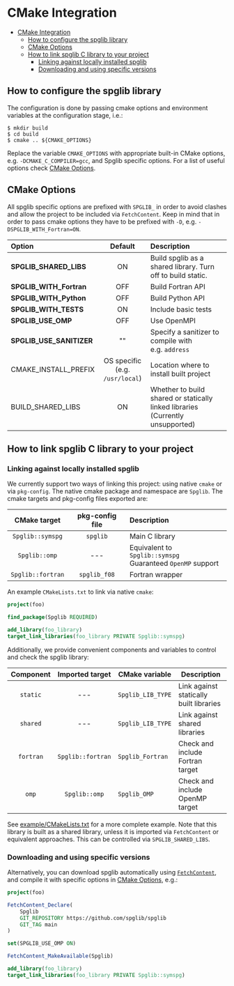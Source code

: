 # CMake Integration

<!-- TOC -->
* [CMake Integration](#cmake-integration)
  * [How to configure the spglib library](#how-to-configure-the-spglib-library)
  * [CMake Options](#cmake-options)
  * [How to link spglib C library to your project](#how-to-link-spglib-c-library-to-your-project)
    * [Linking against locally installed spglib](#linking-against-locally-installed-spglib)
    * [Downloading and using specific versions](#downloading-and-using-specific-versions)
<!-- TOC -->

## How to configure the spglib library

The configuration is done by passing cmake options and environment variables at the
configuration stage, i.e.:

```console
$ mkdir build
$ cd build
$ cmake .. ${CMAKE_OPTIONS}
```

Replace the variable `CMAKE_OPTIONS` with appropriate built-in CMake options, e.g.
`-DCMAKE_C_COMPILER=gcc`, and Spglib specific options. For a list of useful options
check [CMake Options](#cmake-options).

## CMake Options

All spglib specific options are prefixed with `SPGLIB_` in order to avoid clashes
and allow the project to be included via `FetchContent`.
Keep in mind that in order to pass cmake options they have to be prefixed with `-D`,
e.g. `-DSPGLIB_WITH_Fortran=ON`.

| Option                   |               Default               | Description                                                                        |
|:-------------------------|:-----------------------------------:|:-----------------------------------------------------------------------------------|
| **SPGLIB_SHARED_LIBS**   |                 ON                  | Build spglib as a shared library. Turn off to build static.                        |
| **SPGLIB_WITH_Fortran**  |                 OFF                 | Build Fortran API                                                                  |
| **SPGLIB_WITH_Python**   |                 OFF                 | Build Python API                                                                   |
| **SPGLIB_WITH_TESTS**    |                 ON                  | Include basic tests                                                                |
| **SPGLIB_USE_OMP**       |                 OFF                 | Use OpenMPI                                                                        |
| **SPGLIB_USE_SANITIZER** |                 ""                  | Specify a sanitizer to compile with<br/> e.g. `address`                            |
| CMAKE_INSTALL_PREFIX     | OS specific<br/>(e.g. `/usr/local`) | Location where to install built project                                            |
| BUILD_SHARED_LIBS        |                 ON                  | Whether to build shared or statically linked libraries<br/>(Currently unsupported) |


## How to link spglib C library to your project

### Linking against locally installed spglib

We currently support two ways of linking this project: using native `cmake` or via `pkg-config`.
The native cmake package and namespace are `Spglib`. The cmake targets and pkg-config files
exported are:

|   CMake target    | pkg-config file | Description                                                      |
|:-----------------:|:---------------:|:-----------------------------------------------------------------|
| `Spglib::symspg`  |    `spglib`     | Main C library                                                   |
|   `Spglib::omp`   |       ---       | Equivalent to `Spglib::symspg` <br/> Guaranteed `OpenMP` support |
| `Spglib::fortran` |  `spglib_f08`   | Fortran wrapper                                                  |

An example `CMakeLists.txt` to link via native `cmake`:

```cmake
project(foo)

find_package(Spglib REQUIRED)

add_library(foo_library)
target_link_libraries(foo_library PRIVATE Spglib::symspg)
```

Additionally, we provide convenient components and variables to control and check the
spglib library:

| Component |  Imported target  | CMake variable    | Description                             |
|:---------:|:-----------------:|-------------------|-----------------------------------------|
| `static`  |        ---        | `Spglib_LIB_TYPE` | Link against statically built libraries |
| `shared`  |        ---        | `Spglib_LIB_TYPE` | Link against shared libraries           |
| `fortran` | `Spglib::fortran` | `Spglib_Fortran`  | Check and include Fortran target        |
|   `omp`   |   `Spglib::omp`   | `Spglib_OMP`      | Check and include OpenMP target         |

See [example/CMakeLists.txt](../example/CMakeLists.txt) for a more complete example.
Note that this library is built as a shared library, unless it is imported via
`FetchContent` or equivalent approaches. This can be controlled via `SPGLIB_SHARED_LIBS`.

### Downloading and using specific versions
Alternatively, you can download spglib automatically using
[`FetchContent`](https://cmake.org/cmake/help/latest/module/FetchContent.html),
and compile it with specific options in [CMake Options](#cmake-options), e.g.:

```cmake
project(foo)

FetchContent_Declare(
	Spglib
	GIT_REPOSITORY https://github.com/spglib/spglib
	GIT_TAG main
)

set(SPGLIB_USE_OMP ON)

FetchContent_MakeAvailable(Spglib)

add_library(foo_library)
target_link_libraries(foo_library PRIVATE Spglib::symspg)
```
